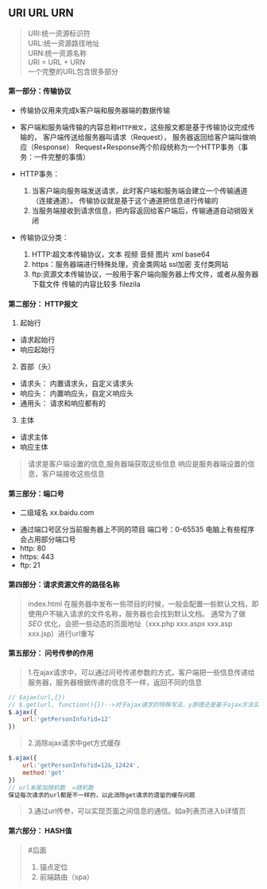 ## URI URL URN
>URI:统一资源标识符 <br/>
URL:统一资源路径地址 <br/>
URN:统一资源名称 <br/>
URI = URL + URN <br/>
一个完整的URL包含很多部分

#### 第一部分：传输协议
- 传输协议用来完成k客户端和服务器端的数据传输
- 客户端和服务端传输的内容总称`HTTP报文`，这些报文都是基于传输协议完成传输的，
客户端传送给服务器叫请求（Request），
服务器返回给客户端叫做响应（Response）
Request+Response两个阶段统称为一个HTTP事务（事务：一件完整的事情）
- HTTP事务：
    1. 当客户端向服务端发送请求，此时客户端和服务端会建立一个传输通道（连接通道）。
    传输协议就是基于这个通道把信息进行传输的
    2. 当服务端接收到请求信息，把内容返回给客户端后，传输通道自动销毁关闭
    
- 传输协议分类：
    1. HTTP:超文本传输协议，文本 视频 音频 图片 xml base64
    2. https：服务器端进行特殊处理，资金类网站 ssl加密 支付类网站
    3. ftp:资源文本传输协议，一般用于客户端向服务器上传文件，或者从服务器下载文件
    传输的内容比较多 filezila
#### 第二部分： HTTP报文
1. 起始行
+ 请求起始行
+ 响应起始行
2. 首部（头）
+ 请求头： 内置请求头，自定义请求头
+ 响应头： 内置响应头，自定义响应头
+ 通用头： 请求和响应都有的
3. 主体
+ 请求主体
+ 响应主体

>请求是客户端设置的信息,服务器端获取这些信息
>响应是服务器端设置的信息，客户端接收这些信息
#### 第三部分：端口号
- 二级域名
xx.baidu.com
 + 通过端口号区分当前服务器上不同的项目 端口号：0-65535
 电脑上有些程序会占用部分端口号 
 + http: 80
 + https: 443
 + ftp: 21

#### 第四部分：请求资源文件的路径名称
> index.html
在服务器中发布一些项目的时候，一般会配置一些默认文档，即使用户不输入请求的文件名称，服务器也会找到默认文档。
> 通常为了做 *SEO* 优化，会把一些动态的页面地址（xxx.php xxx.aspx xxx.asp xxx.jsp）进行url重写


#### 第五部分： 问号传参的作用
> 1.在ajax请求中，可以通过问号传递参数的方式，客户端把一些信息传递给服务器，服务器根据传递的信息不一样，返回不同的信息
```javascript
// $ajax(url,{})
// $.get(url, function(){})-->对于ajax请求的特殊写法，y原理还是基于ajax方法实现的,另外还有$.post $.script
$.ajax({
    url:'getPersonInfo?id=12'
})
```
> 2.消除ajax请求中get方式缓存

```javascript
$.ajax({
    url:'getPersonInfo?id=12&_12424',
    method:'get'
})
// url末尾加随机数 _=随机数
保证每次请求的url都是不一样的，以此消除get请求的遗留的缓存问题
```
> 3.通过url传参，可以实现页面之间信息的通信。如a列表页进入b详情页
#### 第六部分： HASH值
> #后面
> 1) 锚点定位
> 2) 前端路由（spa）
